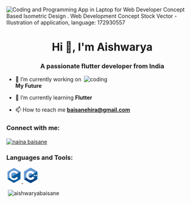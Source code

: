 <img src="https://thumbs.dreamstime.com/b/device-smartphone-futuristic-technology-background-hi-tech-development-coding-concept-new-hud-style-mockup-173059433.jpg" jsaction="VQAsE" class="sFlh5c pT0Scc iPVvYb" style="max-width: 1700px; height: 300px; margin: 0px; width: 1100px;" alt="Coding and Programming App in Laptop for Web Developer Concept Based  Isometric Design . Web Development Concept Stock Vector - Illustration of  application, language: 172930557" jsname="kn3ccd">

<h1 align="center">Hi 👋, I'm Aishwarya</h1>
<h3 align="center">A passionate flutter developer from India</h3>

<img align="right" alt="coding" width="300" src="https://camo.githubusercontent.com/691cdc5f9c4dc0e88650b97d480af9237d9422963bd1184f95e00087d3aa8bbd/68747470733a2f2f692e696d6775722e636f6d2f72486c456444712e676966">


- 🔭 I’m currently working on **My Future**

- 🌱 I’m currently learning **Flutter**

- 📫 How to reach me **baisanehira@gmail.com**

<h3 align="left">Connect with me:</h3>
<p align="left">
<a href="https://instagram.com/naina baisane" target="blank"><img align="center" src="https://raw.githubusercontent.com/rahuldkjain/github-profile-readme-generator/master/src/images/icons/Social/instagram.svg" alt="naina baisane" height="30" width="40" /></a>
</p>

<h3 align="left">Languages and Tools:</h3>
<p align="left"> <a href="https://www.cprogramming.com/" target="_blank" rel="noreferrer"> <img src="https://raw.githubusercontent.com/devicons/devicon/master/icons/c/c-original.svg" alt="c" width="40" height="40"/> </a> <a href="https://www.w3schools.com/cpp/" target="_blank" rel="noreferrer"> <img src="https://raw.githubusercontent.com/devicons/devicon/master/icons/cplusplus/cplusplus-original.svg" alt="cplusplus" width="40" height="40"/> </a> </p>

<p>&nbsp;<img align="center" src="https://github-readme-stats.vercel.app/api?username=aishwaryabaisane&show_icons=true&locale=en" alt="aishwaryabaisane" /></p>


